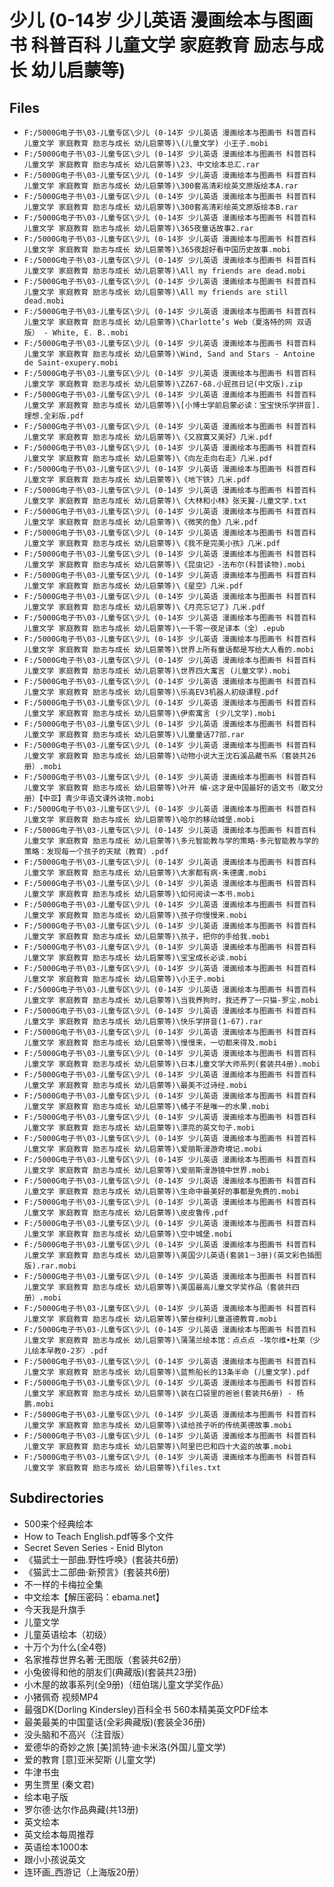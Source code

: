 # 少儿 (0-14岁 少儿英语 漫画绘本与图画书 科普百科 儿童文学 家庭教育 励志与成长 幼儿启蒙等)

## Files

- `F:/5000G电子书\03-儿童专区\少儿 (0-14岁 少儿英语 漫画绘本与图画书 科普百科 儿童文学 家庭教育 励志与成长 幼儿启蒙等)\(儿童文学) 小王子.mobi`
- `F:/5000G电子书\03-儿童专区\少儿 (0-14岁 少儿英语 漫画绘本与图画书 科普百科 儿童文学 家庭教育 励志与成长 幼儿启蒙等)\23、中文绘本总汇.rar`
- `F:/5000G电子书\03-儿童专区\少儿 (0-14岁 少儿英语 漫画绘本与图画书 科普百科 儿童文学 家庭教育 励志与成长 幼儿启蒙等)\300套高清彩绘英文原版绘本A.rar`
- `F:/5000G电子书\03-儿童专区\少儿 (0-14岁 少儿英语 漫画绘本与图画书 科普百科 儿童文学 家庭教育 励志与成长 幼儿启蒙等)\300套高清彩绘英文原版绘本B.rar`
- `F:/5000G电子书\03-儿童专区\少儿 (0-14岁 少儿英语 漫画绘本与图画书 科普百科 儿童文学 家庭教育 励志与成长 幼儿启蒙等)\365夜童话故事2.rar`
- `F:/5000G电子书\03-儿童专区\少儿 (0-14岁 少儿英语 漫画绘本与图画书 科普百科 儿童文学 家庭教育 励志与成长 幼儿启蒙等)\365夜超好看中国历史故事.mobi`
- `F:/5000G电子书\03-儿童专区\少儿 (0-14岁 少儿英语 漫画绘本与图画书 科普百科 儿童文学 家庭教育 励志与成长 幼儿启蒙等)\All my friends are dead.mobi`
- `F:/5000G电子书\03-儿童专区\少儿 (0-14岁 少儿英语 漫画绘本与图画书 科普百科 儿童文学 家庭教育 励志与成长 幼儿启蒙等)\All my friends are still dead.mobi`
- `F:/5000G电子书\03-儿童专区\少儿 (0-14岁 少儿英语 漫画绘本与图画书 科普百科 儿童文学 家庭教育 励志与成长 幼儿启蒙等)\Charlotte’s Web（夏洛特的网 双语版） - White, E. B..mobi`
- `F:/5000G电子书\03-儿童专区\少儿 (0-14岁 少儿英语 漫画绘本与图画书 科普百科 儿童文学 家庭教育 励志与成长 幼儿启蒙等)\Wind, Sand and Stars - Antoine de Saint-exupery.mobi`
- `F:/5000G电子书\03-儿童专区\少儿 (0-14岁 少儿英语 漫画绘本与图画书 科普百科 儿童文学 家庭教育 励志与成长 幼儿启蒙等)\ZZ67-68.小屁孩日记(中文版).zip`
- `F:/5000G电子书\03-儿童专区\少儿 (0-14岁 少儿英语 漫画绘本与图画书 科普百科 儿童文学 家庭教育 励志与成长 幼儿启蒙等)\[小博士学前启蒙必读：宝宝快乐学拼音].理想.全彩版.pdf`
- `F:/5000G电子书\03-儿童专区\少儿 (0-14岁 少儿英语 漫画绘本与图画书 科普百科 儿童文学 家庭教育 励志与成长 幼儿启蒙等)\《又寂寞又美好》几米.pdf`
- `F:/5000G电子书\03-儿童专区\少儿 (0-14岁 少儿英语 漫画绘本与图画书 科普百科 儿童文学 家庭教育 励志与成长 幼儿启蒙等)\《向左走向右走》几米.pdf`
- `F:/5000G电子书\03-儿童专区\少儿 (0-14岁 少儿英语 漫画绘本与图画书 科普百科 儿童文学 家庭教育 励志与成长 幼儿启蒙等)\《地下铁》几米.pdf`
- `F:/5000G电子书\03-儿童专区\少儿 (0-14岁 少儿英语 漫画绘本与图画书 科普百科 儿童文学 家庭教育 励志与成长 幼儿启蒙等)\《大林和小林》张天翼-儿童文学.txt`
- `F:/5000G电子书\03-儿童专区\少儿 (0-14岁 少儿英语 漫画绘本与图画书 科普百科 儿童文学 家庭教育 励志与成长 幼儿启蒙等)\《微笑的鱼》几米.pdf`
- `F:/5000G电子书\03-儿童专区\少儿 (0-14岁 少儿英语 漫画绘本与图画书 科普百科 儿童文学 家庭教育 励志与成长 幼儿启蒙等)\《我不是完美小孩》几米.pdf`
- `F:/5000G电子书\03-儿童专区\少儿 (0-14岁 少儿英语 漫画绘本与图画书 科普百科 儿童文学 家庭教育 励志与成长 幼儿启蒙等)\《昆虫记》-法布尔(科普读物).mobi`
- `F:/5000G电子书\03-儿童专区\少儿 (0-14岁 少儿英语 漫画绘本与图画书 科普百科 儿童文学 家庭教育 励志与成长 幼儿启蒙等)\《星空》几米.pdf`
- `F:/5000G电子书\03-儿童专区\少儿 (0-14岁 少儿英语 漫画绘本与图画书 科普百科 儿童文学 家庭教育 励志与成长 幼儿启蒙等)\《月亮忘记了》几米.pdf`
- `F:/5000G电子书\03-儿童专区\少儿 (0-14岁 少儿英语 漫画绘本与图画书 科普百科 儿童文学 家庭教育 励志与成长 幼儿启蒙等)\一千零一夜足译本（全）.epub`
- `F:/5000G电子书\03-儿童专区\少儿 (0-14岁 少儿英语 漫画绘本与图画书 科普百科 儿童文学 家庭教育 励志与成长 幼儿启蒙等)\世界上所有童话都是写给大人看的.mobi`
- `F:/5000G电子书\03-儿童专区\少儿 (0-14岁 少儿英语 漫画绘本与图画书 科普百科 儿童文学 家庭教育 励志与成长 幼儿启蒙等)\世界四大寓言 (儿童文学).mobi`
- `F:/5000G电子书\03-儿童专区\少儿 (0-14岁 少儿英语 漫画绘本与图画书 科普百科 儿童文学 家庭教育 励志与成长 幼儿启蒙等)\乐高EV3机器人初级课程.pdf`
- `F:/5000G电子书\03-儿童专区\少儿 (0-14岁 少儿英语 漫画绘本与图画书 科普百科 儿童文学 家庭教育 励志与成长 幼儿启蒙等)\伊索寓言 (少儿文学).mobi`
- `F:/5000G电子书\03-儿童专区\少儿 (0-14岁 少儿英语 漫画绘本与图画书 科普百科 儿童文学 家庭教育 励志与成长 幼儿启蒙等)\儿童童话77部.rar`
- `F:/5000G电子书\03-儿童专区\少儿 (0-14岁 少儿英语 漫画绘本与图画书 科普百科 儿童文学 家庭教育 励志与成长 幼儿启蒙等)\动物小说大王沈石溪品藏书系（套装共26册）.mobi`
- `F:/5000G电子书\03-儿童专区\少儿 (0-14岁 少儿英语 漫画绘本与图画书 科普百科 儿童文学 家庭教育 励志与成长 幼儿启蒙等)\叶开 编-这才是中国最好的语文书（散文分册）【中亚】青少年语文课外读物.mobi`
- `F:/5000G电子书\03-儿童专区\少儿 (0-14岁 少儿英语 漫画绘本与图画书 科普百科 儿童文学 家庭教育 励志与成长 幼儿启蒙等)\哈尔的移动城堡.mobi`
- `F:/5000G电子书\03-儿童专区\少儿 (0-14岁 少儿英语 漫画绘本与图画书 科普百科 儿童文学 家庭教育 励志与成长 幼儿启蒙等)\多元智能教与学的策略·多元智能教与学的策略：发现每一个孩子的天赋（教育）.pdf`
- `F:/5000G电子书\03-儿童专区\少儿 (0-14岁 少儿英语 漫画绘本与图画书 科普百科 儿童文学 家庭教育 励志与成长 幼儿启蒙等)\大家都有病-朱德庸.mobi`
- `F:/5000G电子书\03-儿童专区\少儿 (0-14岁 少儿英语 漫画绘本与图画书 科普百科 儿童文学 家庭教育 励志与成长 幼儿启蒙等)\如何阅读一本书.mobi`
- `F:/5000G电子书\03-儿童专区\少儿 (0-14岁 少儿英语 漫画绘本与图画书 科普百科 儿童文学 家庭教育 励志与成长 幼儿启蒙等)\孩子你慢慢来.mobi`
- `F:/5000G电子书\03-儿童专区\少儿 (0-14岁 少儿英语 漫画绘本与图画书 科普百科 儿童文学 家庭教育 励志与成长 幼儿启蒙等)\孩子，把你的手给我.mobi`
- `F:/5000G电子书\03-儿童专区\少儿 (0-14岁 少儿英语 漫画绘本与图画书 科普百科 儿童文学 家庭教育 励志与成长 幼儿启蒙等)\宝宝成长必读.mobi`
- `F:/5000G电子书\03-儿童专区\少儿 (0-14岁 少儿英语 漫画绘本与图画书 科普百科 儿童文学 家庭教育 励志与成长 幼儿启蒙等)\小王子.mobi`
- `F:/5000G电子书\03-儿童专区\少儿 (0-14岁 少儿英语 漫画绘本与图画书 科普百科 儿童文学 家庭教育 励志与成长 幼儿启蒙等)\当我养狗时，我还养了一只猫-罗尘.mobi`
- `F:/5000G电子书\03-儿童专区\少儿 (0-14岁 少儿英语 漫画绘本与图画书 科普百科 儿童文学 家庭教育 励志与成长 幼儿启蒙等)\快乐学拼音(1-67).rar`
- `F:/5000G电子书\03-儿童专区\少儿 (0-14岁 少儿英语 漫画绘本与图画书 科普百科 儿童文学 家庭教育 励志与成长 幼儿启蒙等)\慢慢来，一切都来得及.mobi`
- `F:/5000G电子书\03-儿童专区\少儿 (0-14岁 少儿英语 漫画绘本与图画书 科普百科 儿童文学 家庭教育 励志与成长 幼儿启蒙等)\日本儿童文学大师系列(套装共4册).mobi`
- `F:/5000G电子书\03-儿童专区\少儿 (0-14岁 少儿英语 漫画绘本与图画书 科普百科 儿童文学 家庭教育 励志与成长 幼儿启蒙等)\最美不过诗经.mobi`
- `F:/5000G电子书\03-儿童专区\少儿 (0-14岁 少儿英语 漫画绘本与图画书 科普百科 儿童文学 家庭教育 励志与成长 幼儿启蒙等)\橘子不是唯一的水果.mobi`
- `F:/5000G电子书\03-儿童专区\少儿 (0-14岁 少儿英语 漫画绘本与图画书 科普百科 儿童文学 家庭教育 励志与成长 幼儿启蒙等)\漂亮的英文句子.mobi`
- `F:/5000G电子书\03-儿童专区\少儿 (0-14岁 少儿英语 漫画绘本与图画书 科普百科 儿童文学 家庭教育 励志与成长 幼儿启蒙等)\爱丽斯漫游奇境记.mobi`
- `F:/5000G电子书\03-儿童专区\少儿 (0-14岁 少儿英语 漫画绘本与图画书 科普百科 儿童文学 家庭教育 励志与成长 幼儿启蒙等)\爱丽斯漫游镜中世界.mobi`
- `F:/5000G电子书\03-儿童专区\少儿 (0-14岁 少儿英语 漫画绘本与图画书 科普百科 儿童文学 家庭教育 励志与成长 幼儿启蒙等)\生命中最美好的事都是免费的.mobi`
- `F:/5000G电子书\03-儿童专区\少儿 (0-14岁 少儿英语 漫画绘本与图画书 科普百科 儿童文学 家庭教育 励志与成长 幼儿启蒙等)\皮皮鲁传.pdf`
- `F:/5000G电子书\03-儿童专区\少儿 (0-14岁 少儿英语 漫画绘本与图画书 科普百科 儿童文学 家庭教育 励志与成长 幼儿启蒙等)\空中城堡.mobi`
- `F:/5000G电子书\03-儿童专区\少儿 (0-14岁 少儿英语 漫画绘本与图画书 科普百科 儿童文学 家庭教育 励志与成长 幼儿启蒙等)\美国少儿英语(套装1－3册)(英文彩色插图版).rar.mobi`
- `F:/5000G电子书\03-儿童专区\少儿 (0-14岁 少儿英语 漫画绘本与图画书 科普百科 儿童文学 家庭教育 励志与成长 幼儿启蒙等)\美国最高儿童文学奖作品（套装共四册）.mobi`
- `F:/5000G电子书\03-儿童专区\少儿 (0-14岁 少儿英语 漫画绘本与图画书 科普百科 儿童文学 家庭教育 励志与成长 幼儿启蒙等)\蒙台梭利儿童道德教育.mobi`
- `F:/5000G电子书\03-儿童专区\少儿 (0-14岁 少儿英语 漫画绘本与图画书 科普百科 儿童文学 家庭教育 励志与成长 幼儿启蒙等)\蒲蒲兰绘本馆：点点点 -埃尔维•杜莱（少儿绘本早教0-2岁）.pdf`
- `F:/5000G电子书\03-儿童专区\少儿 (0-14岁 少儿英语 漫画绘本与图画书 科普百科 儿童文学 家庭教育 励志与成长 幼儿启蒙等)\蓝熊船长的13条半命 (儿童文学).pdf`
- `F:/5000G电子书\03-儿童专区\少儿 (0-14岁 少儿英语 漫画绘本与图画书 科普百科 儿童文学 家庭教育 励志与成长 幼儿启蒙等)\装在口袋里的爸爸(套装共6册) - 杨鹏.mobi`
- `F:/5000G电子书\03-儿童专区\少儿 (0-14岁 少儿英语 漫画绘本与图画书 科普百科 儿童文学 家庭教育 励志与成长 幼儿启蒙等)\读给孩子听的传统美德故事.mobi`
- `F:/5000G电子书\03-儿童专区\少儿 (0-14岁 少儿英语 漫画绘本与图画书 科普百科 儿童文学 家庭教育 励志与成长 幼儿启蒙等)\阿里巴巴和四十大盗的故事.mobi`
- `F:/5000G电子书\03-儿童专区\少儿 (0-14岁 少儿英语 漫画绘本与图画书 科普百科 儿童文学 家庭教育 励志与成长 幼儿启蒙等)\files.txt`

## Subdirectories

- 500来个经典绘本
- How to Teach English.pdf等多个文件
- Secret Seven Series - Enid Blyton
- 《猫武士一部曲.野性呼唤》(套装共6册)
- 《猫武士二部曲·新预言》(套装共6册)
- 不一样的卡梅拉全集
- 中文绘本【解压密码：ebama.net】
- 今天我是升旗手
- 儿童文学
- 儿童英语绘本（初级）
- 十万个为什么(全4卷)
- 名家推荐世界名著·无图版（套装共62册）
- 小兔彼得和他的朋友们(典藏版)(套装共23册)
- 小木屋的故事系列(全9册)（纽伯瑞儿童文学奖作品）
- 小猪佩奇 视频MP4
- 最强DK(Dorling Kindersley)百科全书 560本精美英文PDF绘本
- 最美最美的中国童话(全彩典藏版)(套装全36册)
- 没头脑和不高兴（注音版）
- 爱德华的奇妙之旅 [美]凯特·迪卡米洛(外国儿童文学)
- 爱的教育 [意]亚米契斯 (儿童文学)
- 牛津书虫
- 男生贾里 (秦文君)
- 绘本电子版
- 罗尔德·达尔作品典藏(共13册)
- 英文绘本
- 英文绘本每周推荐
- 英语绘本1000本
- 跟小小孩说英文
- 连环画_西游记（上海版20册）
